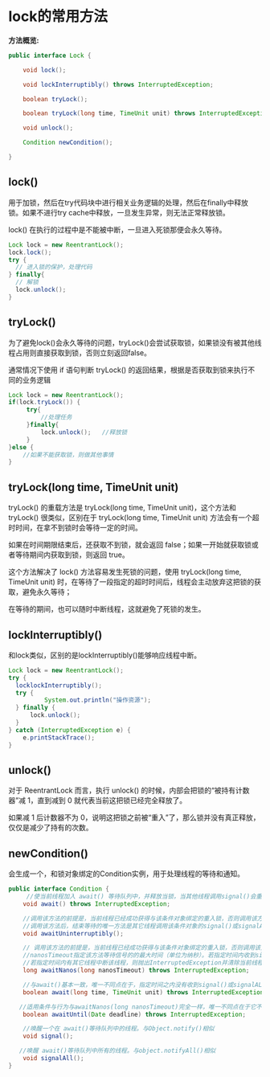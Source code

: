  # lock的常用方法

**方法概览:** 

```java
public interface Lock {

    void lock();

    void lockInterruptibly() throws InterruptedException;

    boolean tryLock();

    boolean tryLock(long time, TimeUnit unit) throws InterruptedException;

    void unlock();

    Condition newCondition();

}
```

## lock()

用于加锁，然后在try代码块中进行相关业务逻辑的处理，然后在finally中释放锁。如果不进行try cache中释放，一旦发生异常，则无法正常释放锁。

lock() 在执行的过程中是不能被中断，一旦进入死锁那便会永久等待。

```java
Lock lock = new ReentrantLock();
lock.lock();
try {
  // 进入锁的保护，处理代码
} finally{
  // 解锁
  lock.unlock();
}
```

## tryLock()

为了避免lock()会永久等待的问题，tryLock()会尝试获取锁，如果锁没有被其他线程占用则直接获取到锁，否则立刻返回false。

通常情况下使用 if 语句判断 tryLock() 的返回结果，根据是否获取到锁来执行不同的业务逻辑

```java
Lock lock = new ReentrantLock();
if(lock.tryLock()) {
     try{
         //处理任务
     }finally{
         lock.unlock();   //释放锁
     } 
}else {
    //如果不能获取锁，则做其他事情
}
```

## tryLock(long time, TimeUnit unit)

tryLock() 的重载方法是 tryLock(long time, TimeUnit unit)，这个方法和 tryLock() 很类似，区别在于 tryLock(long time, TimeUnit unit) 方法会有一个超时时间，在拿不到锁时会等待一定的时间。

如果在时间期限结束后，还获取不到锁，就会返回 false；如果一开始就获取锁或者等待期间内获取到锁，则返回 true。

这个方法解决了 lock() 方法容易发生死锁的问题，使用 tryLock(long time, TimeUnit unit) 时，在等待了一段指定的超时时间后，线程会主动放弃这把锁的获取，避免永久等待；

在等待的期间，也可以随时中断线程，这就避免了死锁的发生。

## lockInterruptibly()

和lock类似，区别的是lockInterruptibly()能够响应线程中断。

```java
Lock lock = new ReentrantLock();
try {
  locklockInterruptibly();
  try {
          System.out.println("操作资源");
  } finally {
      lock.unlock();
  }
} catch (InterruptedException e) {
    e.printStackTrace();
}
```

## unlock()

对于 ReentrantLock 而言，执行 unlock() 的时候，内部会把锁的“被持有计数器”减 1，直到减到 0 就代表当前这把锁已经完全释放了。

如果减 1 后计数器不为 0，说明这把锁之前被“重入”了，那么锁并没有真正释放，仅仅是减少了持有的次数。

## newCondition()

会生成一个，和锁对象绑定的Condition实例，用于处理线程的等待和通知。

```java
public interface Condition {
     //使当前线程加入 await() 等待队列中，并释放当锁，当其他线程调用signal()会重新请求锁。与Object.wait()类似。
    void await() throws InterruptedException;

    //调用该方法的前提是，当前线程已经成功获得与该条件对象绑定的重入锁，否则调用该方法时会抛出IllegalMonitorStateException。
    //调用该方法后，结束等待的唯一方法是其它线程调用该条件对象的signal()或signalALL()方法。等待过程中如果当前线程被中断，该方法仍然会继续等待，同时保留该线程的中断状态。 
    void awaitUninterruptibly();

    // 调用该方法的前提是，当前线程已经成功获得与该条件对象绑定的重入锁，否则调用该方法时会抛出IllegalMonitorStateException。
    //nanosTimeout指定该方法等待信号的的最大时间（单位为纳秒）。若指定时间内收到signal()或signalALL()则返回nanosTimeout减去已经等待的时间；
    //若指定时间内有其它线程中断该线程，则抛出InterruptedException并清除当前线程的打断状态；若指定时间内未收到通知，则返回0或负数。 
    long awaitNanos(long nanosTimeout) throws InterruptedException;

    //与await()基本一致，唯一不同点在于，指定时间之内没有收到signal()或signalALL()信号或者线程中断时该方法会返回false;其它情况返回true。
    boolean await(long time, TimeUnit unit) throws InterruptedException;

   //适用条件与行为与awaitNanos(long nanosTimeout)完全一样，唯一不同点在于它不是等待指定时间，而是等待由参数指定的某一时刻。
    boolean awaitUntil(Date deadline) throws InterruptedException;

    //唤醒一个在 await()等待队列中的线程。与Object.notify()相似
    void signal();

   //唤醒 await()等待队列中所有的线程。与object.notifyAll()相似
    void signalAll();
}
```
